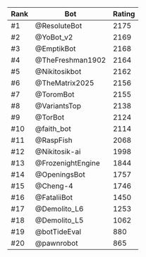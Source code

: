 Rank|Bot|Rating
---|---|---
#1|@ResoluteBot|2175
#2|@YoBot_v2|2169
#3|@EmptikBot|2168
#4|@TheFreshman1902|2164
#5|@Nikitosikbot|2162
#6|@TheMatrix2025|2156
#7|@ToromBot|2155
#8|@VariantsTop|2138
#9|@TorBot|2124
#10|@faith_bot|2114
#11|@RaspFish|2068
#12|@Nikitosik-ai|1998
#13|@FrozenightEngine|1844
#14|@OpeningsBot|1757
#15|@Cheng-4|1746
#16|@FataliiBot|1450
#17|@Demolito_L6|1253
#18|@Demolito_L5|1062
#19|@botTideEval|880
#20|@pawnrobot|865
